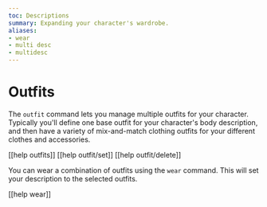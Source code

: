 ```yaml
---
toc: Descriptions
summary: Expanding your character's wardrobe.
aliases:
- wear
- multi desc
- multidesc
---
```

# Outfits

The `outfit` command lets you manage multiple outfits for your character.  Typically you'll define one base outfit for your character's body description, and then have a variety of mix-and-match clothing outfits for your different clothes and accessories.

[[help outfits]]
[[help outfit/set]]
[[help outfit/delete]]

You can wear a combination of outfits using the `wear` command.  This will set your description to the selected outfits.

[[help wear]]

